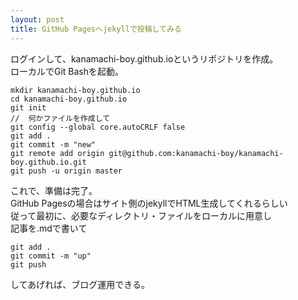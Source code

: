 ```yaml
---
layout: post
title: GitHub Pagesへjekyllで投稿してみる
---
```


ログインして、kanamachi-boy.github.ioというリポジトリを作成。  
ローカルでGit Bashを起動。  

```
mkdir kanamachi-boy.github.io
cd kanamachi-boy.github.io
git init
//	何かファイルを作成して
git config --global core.autoCRLF false
git add .
git commit -m "new"
git remote add origin git@github.com:kanamachi-boy/kanamachi-boy.github.io.git
git push -u origin master
```
これで、準備は完了。  
GitHub Pagesの場合はサイト側のjekyllでHTML生成してくれるらしい  
従って最初に、必要なディレクトリ・ファイルをローカルに用意し  
記事を.mdで書いて  

```
git add .
git commit -m "up"
git push
```

してあげれば、ブログ運用できる。  









